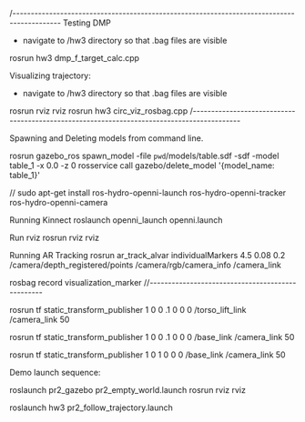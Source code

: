 /-------------------------------------------------------------------------------------------
Testing DMP
- navigate to /hw3 directory so that .bag files are visible

rosrun hw3 dmp_f_target_calc.cpp

Visualizing trajectory:
- navigate to /hw3 directory so that .bag files are visible

rosrun rviz rviz
rosrun hw3 circ_viz_rosbag.cpp
/-------------------------------------------------------------------------------------------

Spawning and Deleting models from command line.

rosrun gazebo_ros spawn_model -file `pwd`/models/table.sdf -sdf -model table_1 -x 0.0 -z 0
rosservice call gazebo/delete_model '{model_name: table_1}'



//
sudo apt-get install ros-hydro-openni-launch ros-hydro-openni-tracker ros-hydro-openni-camera

Running Kinnect
roslaunch openni_launch openni.launch 

Run rviz
rosrun rviz rviz

Running AR Tracking
rosrun ar_track_alvar individualMarkers 4.5 0.08 0.2 /camera/depth_registered/points /camera/rgb/camera_info /camera_link

rosbag record visualization_marker
//-------------------------------------------------


rosrun tf static_transform_publisher 1 0 0 .1 0 0 0 /torso_lift_link /camera_link 50

rosrun tf static_transform_publisher 1 0 0 .1 0 0 0 /base_link /camera_link 50

rosrun tf static_transform_publisher 1 0 1 0 0 0 /base_link /camera_link 50



Demo
launch sequence:

roslaunch pr2_gazebo pr2_empty_world.launch 
rosrun rviz rviz

roslaunch hw3 pr2_follow_trajectory.launch 




